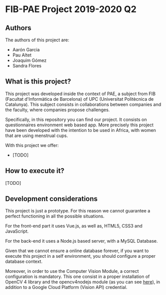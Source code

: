 # FIB-PAE Project 2019-2020 Q2

## Authors
The authors of this project are:

* Aarón Garcia
* Pau Altet
* Joaquim Gómez
* Sandra Flores

## What is this project?

This project was developed inside the context of PAE, a subject from FIB (Facultat d'Informàtica de Barcelona) of UPC (Universitat Politècnica de Catalunya). This subject consists in collaborations between companies and the faculty, where companies propose challenges.

Specifically, in this repository you can find our project. It consists on questionnaires environment web based app. More precisely this project have been developed with the intention to be used in Africa, with women that are using menstrual cups.

With this project we offer:

* [TODO]

## How to execute it?

[TODO]


## Development considerations

This project is just a prototype. For this reason we cannot guarantee a perfect functioning in all the possible situations.

For the front-end part it uses Vue.js, as well as, HTML5, CSS3 and JavaScript.

For the back-end it uses a Node.js based server, with a MySQL Database.

Given that we cannot ensure a online database forever, if you want to execute this project in a self environment, you should configure a proper database context.

Moreover, in order to use the Computer Vision Module, a correct configuration is mandatory. 
This one consist in a proper installation of OpenCV 4 library and the opencv4nodejs module (as you can see [here](https://www.npmjs.com/package/opencv4nodejs)), in addition to a Google Cloud Platform (Vision API) credential.



